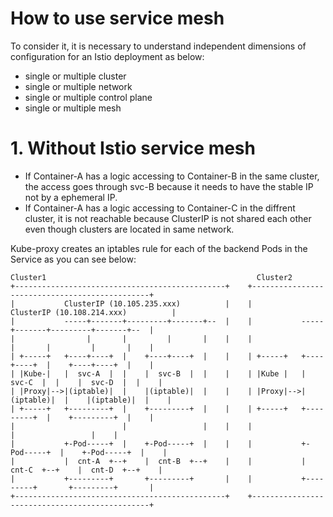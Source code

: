 # How to use service mesh

To consider it, it is necessary to understand independent dimensions of configuration for an Istio deployment as below:

- single or multiple cluster
- single or multiple network
- single or multiple control plane
- single or multiple mesh

# 1. Without Istio service mesh

- If Container-A has a logic accessing to Container-B in the same cluster, the access goes through svc-B because it needs to have the stable IP not by a ephemeral IP.
- If Container-A has a logic accessing to Container-C in the diffrent cluster, it is not reachable because ClusterIP is not shared each other even though clusters are located in same network.

Kube-proxy creates an iptables rule for each of the backend Pods in the Service as you can see below:
```
Cluster1                                               Cluster2
+-----------------------------------------------+    +-----------------------------------------------+
|           ClusterIP (10.105.235.xxx)          |    |           ClusterIP (10.108.214.xxx)          |
|           -----+-------+---------+-------+--  |    |           -----+-------+---------+-------+--  |
|                |       |         |       |    |    |                |       |         |       |    |
| +-----+   +----+----+  |    +----+----+  |    |    | +-----+   +----+----+  |    +----+----+  |    |
| |Kube-|   |  svc-A  |  |    |  svc-B  |  |    |    | |Kube |   |  svc-C  |  |    |  svc-D  |  |    |
| |Proxy|-->|(iptable)|  |    |(iptable)|  |    |    | |Proxy|-->|(iptable)|  |    |(iptable)|  |    |
| +-----+   +---------+  |    +---------+  |    |    | +-----+   +---------+  |    +---------+  |    |
|                        |                 |    |    |                        |                 |    |
|           +-Pod-----+  |    +-Pod-----+  |    |    |           +-Pod-----+  |    +-Pod-----+  |    |
|           |  cnt-A  +--+    |  cnt-B  +--+    |    |           |  cnt-C  +--+    |  cnt-D  +--+    |
|           +---------+       +---------+       |    |           +---------+       +---------+       |
+-----------------------------------------------+    +-----------------------------------------------+
```
